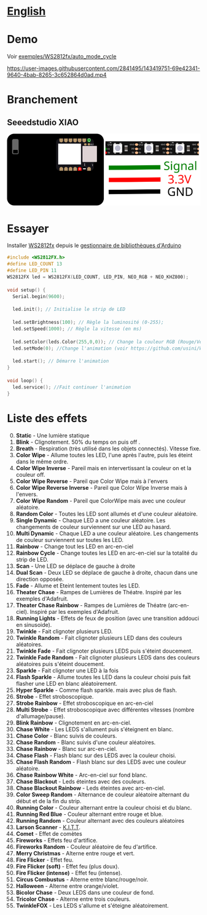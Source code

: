 
# [English](README.MD)

# Demo
Voir [exemples/WS2812fx/auto_mode_cycle](https://github.com/kitesurfer1404/WS2812FX/blob/master/examples/auto_mode_cycle/auto_mode_cycle.ino)   

https://user-images.githubusercontent.com/2841495/143419751-69e42341-9640-4bab-8265-3c652864d0ad.mp4

# Branchement
## Seeedstudio XIAO
![Branchement](seeedstudio_xiao_leds.svg)

# Essayer
Installer [WS2812fx](https://github.com/kitesurfer1404/WS2812FX) depuis le [gestionnaire de bibliothèques d'Arduino](https://www.awatech.net/2019/10/installer-bibliotheque-arduino.html)

```c
#include <WS2812FX.h>
#define LED_COUNT 13
#define LED_PIN 11
WS2812FX led = WS2812FX(LED_COUNT, LED_PIN, NEO_RGB + NEO_KHZ800);

void setup() {
  Serial.begin(9600);

  led.init(); // Initialise le strip de LED
  
  led.setBrightness(100); // Règle la luminosité (0-255);
  led.setSpeed(1000); // Règle la vitesse (en ms)
  
  led.setColor(leds.Color(255,0,0)); // Change la couleur RGB (Rouge/Vert/Blue)
  led.setMode(0); //Change l'animation (voir https://github.com/usini/WS2812fx_tutorials/edit/main/README_FR.MD)
  
  led.start(); // Démarre l'animation
}

void loop() {
  led.service(); //Fait continuer l'animation
}
```

# Liste des effets
0. **Static** - Une lumière statique
1. **Blink** - Clignotement. 50% du temps on puis off .
2. **Breath** - Respiration (très utilisé dans les objets connectés). Vitesse fixe.
3. **Color Wipe** - Allume toutes les LED, l'une après l'autre, puis les éteint dans le même ordre.
4. **Color Wipe Inverse** - Pareil mais en intervertissant la couleur on et la couleur off.
5. **Color Wipe Reverse** - Pareil que Color Wipe mais à l'envers
6. **Color Wipe Reverse Inverse** - Pareil que Color Wipe Inverse mais à l'envers.
7. **Color Wipe Random** - Pareil que ColorWipe mais avec une couleur aléatoire.
8. **Random Color** - Toutes les LED sont allumés et d'une couleur aléatoire.
9. **Single Dynamic** - Chaque LED a une couleur aléatoire. Les changements de couleur surviennent sur une LED au hasard.
10. **Multi Dynamic** - Chaque LED a une couleur aléatoire. Les changements de couleur surviennent sur toutes les LED.
11. **Rainbow** - Change tout les LED en arc-en-ciel
12. **Rainbow Cycle** - Change toutes les LED en arc-en-ciel sur la totalité du strip de LED.
13. **Scan** - Une LED se déplace de gauche à droite
14. **Dual Scan** - Deux LED se déplace de gauche à droite, chacun dans une direction opposée.
15. **Fade** - Allume et Eteint lentement toutes les LED.
16. **Theater Chase** - Rampes de Lumières de Théatre. Inspiré par les exemples d'Adafruit.
17. **Theater Chase Rainbow** - Rampes de Lumières de Théatre (arc-en-ciel). Inspiré par les exemples d'Adafruit.
18. **Running Lights** - Effets de feux de position (avec une transition addouci en sinusoide).
19. **Twinkle** - Fait clignoter plusieurs LED.
20. **Twinkle Random** - Fait clignoter plusieurs LED dans des couleurs aléatoires.
21. **Twinkle Fade** - Fait clignoter plusieurs LEDS puis s'éteint doucement.
22. **Twinkle Fade Random** - Fait clignoter plusieurs LEDS dans des couleurs aléatoires puis s'éteint doucement.
23. **Sparkle** - Fait clignoter une LED à la fois
24. **Flash Sparkle** - Allume toutes les LED dans la couleur choisi puis fait flasher une LED en blanc aléatoirement.
25. **Hyper Sparkle** - Comme flash sparkle. mais avec plus de flash.
26. **Strobe** - Effet stroboscopique.
27. **Strobe Rainbow** - Effet stroboscopique en arc-en-ciel
28. **Multi Strobe** - Effet stroboscopique avec différentes vitesses (nombre d'allumage/pause).
29. **Blink Rainbow** - Clignotement en arc-en-ciel.
30. **Chase White** - Les LEDS s'allument puis s'éteignent en blanc.
31. **Chase Color** - Blanc suivis de couleurs.
32. **Chase Random** - Blanc suivis d'une couleur aléatoires.
33. **Chase Rainbow** - Blanc sur arc-en-ciel.
34. **Chase Flash** - Flash blanc sur des LEDS avec la couleur choisi.
35. **Chase Flash Random** - Flash blanc sur des LEDS avec une couleur aléatoire.
36. **Chase Rainbow White** - Arc-en-ciel sur fond blanc.
37. **Chase Blackout** - Leds éteintes avec des couleurs.
38. **Chase Blackout Rainbow** -  Leds éteintes avec arc-en-ciel.
39. **Color Sweep Random** - Alternance de couleur aléatoire alternant du début et de la fin du strip.
40. **Running Color** - Couleur alternant entre la couleur choisi et du blanc.
41. **Running Red Blue** - Couleur alternant entre rouge et blue.
42. **Running Random** - Couleur alternant avec des couleurs aléatoires
43. **Larson Scanner** - [K.I.T.T](https://fr.wikipedia.org/wiki/KITT).
44. **Comet** - Effet de comètes
45. **Fireworks** - Effets feu d'artifice.
46. **Fireworks Random** - Couleur aléatoire de feu d'artifice.
47. **Merry Christmas** - Alterne entre rouge et vert.
48. **Fire Flicker** - Effet feu.
49. **Fire Flicker (soft)** - Effet feu (plus doux).
50. **Fire Flicker (intense)** - Effet feu (intense).
51. **Circus Combustus** - Alterne entre blanc/rouge/noir.
52. **Halloween** - Alterne entre orange/violet.
53. **Bicolor Chase** - Deux LEDS dans une couleur de fond.
54. **Tricolor Chase** - Alterne entre trois couleurs.
55. **TwinkleFOX** - Les LEDS s'allume et s'éteigne aléatoirement.
